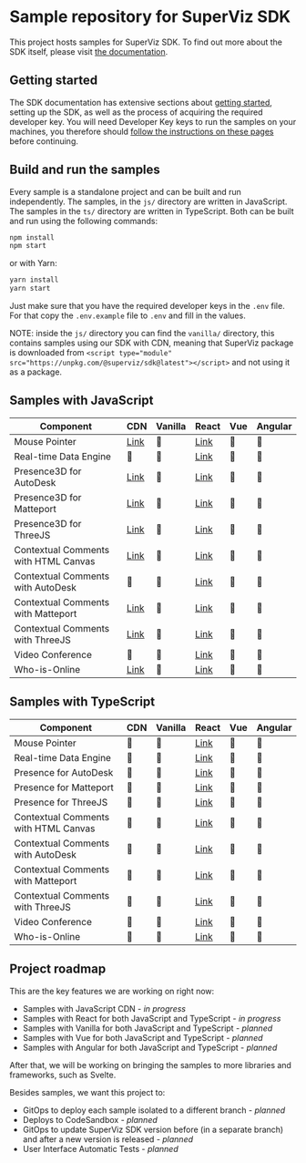 # Sample repository for SuperViz SDK

This project hosts samples for SuperViz SDK. To find out more about the SDK itself, please visit [the documentation](https://docs.superviz.com/).

## Getting started

The SDK documentation has extensive sections about [getting started](https://docs.superviz.com/getting-started/quickstart), setting up the SDK, as well as the process of acquiring the required developer key. You will need Developer Key keys to run the samples on your machines, you therefore should [follow the instructions on these pages](https://docs.superviz.com/getting-started/setting-account) before continuing.

## Build and run the samples

Every sample is a standalone project and can be built and run independently. The samples, in the `js/` directory are written in JavaScript. The samples in the `ts/` directory are written in TypeScript. Both can be built and run using the following commands:

```bash
npm install
npm start
```

or with Yarn:

```bash
yarn install
yarn start
```

Just make sure that you have the required developer keys in the `.env` file. For that copy the `.env.example` file to `.env` and fill in the values.

NOTE: inside the `js/` directory you can find the `vanilla/` directory, this contains samples using our SDK with CDN, meaning that SuperViz package is downloaded from `<script type="module" src="https://unpkg.com/@superviz/sdk@latest"></script>` and not using it as a package.

## Samples with JavaScript

| Component                            | CDN                                             | Vanilla | React                                            | Vue | Angular |
| ------------------------------------ | ----------------------------------------------- | ------- | ------------------------------------------------ | --- | ------- |
| Mouse Pointer                        | [Link](/js/cdn/mouse-pointers/)                 | 🔄️     | [Link](/js/react/mouse-pointers/)                 | 🔄️ | 🔄️       |
| Real-time Data Engine                | 🔄️                                              | 🔄️     | [Link](/js/react/real-time-data-engine/)          | 🔄️ | 🔄️       |
| Presence3D for AutoDesk              | [Link](/js/cdn/autodesk/)                       | 🔄️     | [Link](/js/react/autodesk/)                       | 🔄️ | 🔄️       |
| Presence3D for Matteport             | [Link](/js/cdn/matterport/)                     | 🔄️     | [Link](/js/react/matterport/)                     | 🔄️ | 🔄️       |
| Presence3D for ThreeJS               | [Link](/js/cdn/threejs/)                        | 🔄️     | [Link](/ts/react/threejs/)                        | 🔄️ | 🔄️       |
| Contextual Comments with HTML Canvas | [Link](/js/cdn/contextual-comments-html/)       | 🔄️     | [Link](/js/react/contextual-comments-html/)       | 🔄️ | 🔄️       |
| Contextual Comments with AutoDesk    | 🔄️                                              | 🔄️     | [Link](/js/react/contextual-comments-autodesk/)   | 🔄️ | 🔄️       |
| Contextual Comments with Matteport   | [Link](/js/cdn/contextual-comments-matterport/) | 🔄️     | [Link](/js/react/contextual-comments-matterport/) | 🔄️ | 🔄️       |
| Contextual Comments with ThreeJS     | [Link](/js/cdn/contextual-comments-threejs/)    | 🔄️     | [Link](/js/react/contextual-comments-threejs/)    | 🔄️ | 🔄️       |
| Video Conference                     | 🔄️                                              | 🔄️     | [Link](/js/react/video-conference/)               | 🔄️ | 🔄️       |
| Who-is-Online                        | [Link](/js/cdn/who-is-online/)                  | 🔄️     | [Link](/js/react/who-is-online/)                  | 🔄️ | 🔄️       |

## Samples with TypeScript

| Component                            | CDN | Vanilla | React                                           | Vue | Angular |
| ------------------------------------ | --- | ------- | ----------------------------------------------- | --- | ------- |
| Mouse Pointer                        | 🔄️ | 🔄️     | [Link](/ts/react/mouse-pointers/)                 | 🔄️  | 🔄️     |
| Real-time Data Engine                | 🔄️ | 🔄️     | [Link](/ts/react/real-time-data-engine/)          | 🔄️  | 🔄️     |
| Presence for AutoDesk                | 🔄️ | 🔄️     | [Link](/ts/react/autodesk/)                       | 🔄️  | 🔄️     |
| Presence for Matteport               | 🔄️ | 🔄️     | [Link](/ts/react/matterport/)                     | 🔄️  | 🔄️     |
| Presence for ThreeJS                 | 🔄️ | 🔄️     | [Link](/ts/react/threejs/)                        | 🔄️  | 🔄️     |
| Contextual Comments with HTML Canvas | 🔄️ | 🔄️     | [Link](/ts/react/contextual-comments-html/)       | 🔄️  | 🔄️     |
| Contextual Comments with AutoDesk    | 🔄️ | 🔄️     | [Link](/ts/react/contextual-comments-autodesk/)   | 🔄️  | 🔄️     |
| Contextual Comments with Matteport   | 🔄️ | 🔄️     | [Link](/ts/react/contextual-comments-matterport/) | 🔄️  | 🔄️     |
| Contextual Comments with ThreeJS     | 🔄️ | 🔄️     | [Link](/ts/react/contextual-comments-threejs/)    | 🔄️  | 🔄️     |
| Video Conference                     | 🔄️ | 🔄️     | [Link](/ts/react/video-conference/)               | 🔄️  | 🔄️     |
| Who-is-Online                        | 🔄️ | 🔄️     | [Link](/ts/react/who-is-online/)                  | 🔄️  | 🔄️     |

## Project roadmap

This are the key features we are working on right now:

- Samples with JavaScript CDN - _in progress_
- Samples with React for both JavaScript and TypeScript - _in progress_
- Samples with Vanilla for both JavaScript and TypeScript - _planned_
- Samples with Vue for both JavaScript and TypeScript - _planned_
- Samples with Angular for both JavaScript and TypeScript - _planned_

After that, we will be working on bringing the samples to more libraries and frameworks, such as Svelte.

Besides samples, we want this project to:

- GitOps to deploy each sample isolated to a different branch - _planned_
- Deploys to CodeSandbox - _planned_
- GitOps to update SuperViz SDK version before (in a separate branch) and after a new version is released - _planned_
- User Interface Automatic Tests - _planned_
